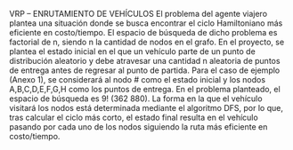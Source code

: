 VRP – ENRUTAMIENTO DE VEHÍCULOS
El problema del agente viajero plantea una situación donde se busca encontrar el ciclo Hamiltoniano más eficiente en costo/tiempo. El espacio de búsqueda de dicho problema es factorial de n, siendo n la cantidad de nodos en el grafo. En el proyecto, se plantea el estado inicial en el que un vehículo parte de un punto de distribución aleatorio y debe atravesar una cantidad n aleatoria de puntos de entrega antes de regresar al punto de partida. 
Para el caso de ejemplo (Anexo 1), se considerará al nodo # como el estado inicial y los nodos A,B,C,D,E,F,G,H como los puntos de entrega. En el problema planteado, el espacio de búsqueda es 9! (362 880). La forma en la que el vehículo visitará los nodos está determinada mediante el algoritmo DFS, por lo que, tras calcular el ciclo más corto, el estado final resulta en el vehículo pasando por cada uno de los  nodos siguiendo la ruta más eficiente en costo/tiempo.
    